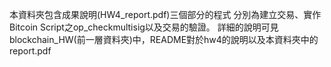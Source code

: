 本資料夾包含成果說明(HW4_report.pdf)三個部分的程式
分別為建立交易、實作Bitcoin Script之op_checkmultisig以及交易的驗證。
詳細的說明可見blockchain_HW(前一層資料夾)中，README對於hw4的說明以及本資料夾中的report.pdf
